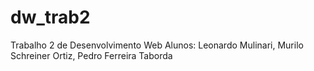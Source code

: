 # dw_trab2
Trabalho 2 de Desenvolvimento Web 
Alunos: Leonardo Mulinari, Murilo Schreiner Ortiz, Pedro Ferreira Taborda 

